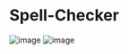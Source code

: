 # Spell-Checker

![image](https://user-images.githubusercontent.com/75041273/138595735-7fe71c6f-4dee-474c-bda2-3e93165b7f55.png)
![image](https://user-images.githubusercontent.com/75041273/138595756-068ce933-13e7-4da5-99ca-5ae4da6cc7a3.png)
